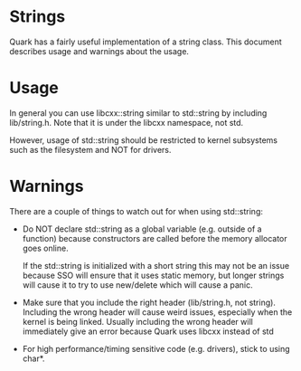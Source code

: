 # Strings
Quark has a fairly useful implementation of a string class. This document describes usage and warnings about the usage.

# Usage
In general you can use libcxx::string similar to std::string by including lib/string.h. Note that it is under the libcxx namespace, not std.

However, usage of std::string should be restricted to kernel subsystems such as the filesystem and NOT for drivers.

# Warnings
There are a couple of things to watch out for when using std::string:
* Do NOT declare std::string as a global variable (e.g. outside of a function) because constructors are called before the memory allocator goes online.

    If the std::string is initialized with a short string this may not be an issue because SSO will ensure that it uses static memory, but longer strings will cause it to try to use new/delete which will cause a panic.
* Make sure that you include the right header (lib/string.h, not string). Including the wrong header will cause weird issues, especially when the kernel is being linked. Usually including the wrong header will immediately give an error because Quark uses libcxx instead of std
* For high performance/timing sensitive code (e.g. drivers), stick to using char*.
